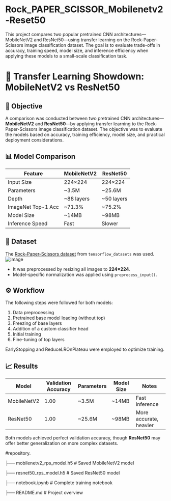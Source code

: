 # Rock_PAPER_SCISSOR_Mobilenetv2-Reset50
This project compares two popular pretrained CNN architectures—MobileNetV2 and ResNet50—using transfer learning on the Rock-Paper-Scissors image classification dataset. The goal is to evaluate trade-offs in accuracy, training speed, model size, and inference efficiency when applying these models to a small-scale classification task.

# 🧠 Transfer Learning Showdown: MobileNetV2 vs ResNet50

## 🎯 Objective

A comparison was conducted between two pretrained CNN architectures—**MobileNetV2** and **ResNet50**—by applying transfer learning to the Rock-Paper-Scissors image classification dataset. The objective was to evaluate the models based on accuracy, training efficiency, model size, and practical deployment considerations.

## 📊 Model Comparison

| Feature | MobileNetV2 | ResNet50 |
|--------|-------------|----------|
| Input Size | 224×224 | 224×224 |
| Parameters | ~3.5M | ~25.6M |
| Depth | ~88 layers | ~50 layers |
| ImageNet Top-1 Acc | ~71.3% | ~75.2% |
| Model Size | ~14MB | ~98MB |
| Inference Speed | Fast | Slower |

## 🧪 Dataset

The [Rock-Paper-Scissors dataset](https://www.tensorflow.org/datasets/catalog/rock_paper_scissors) from `tensorflow_datasets` was used.
![image](https://github.com/user-attachments/assets/0439e360-b629-40f6-90c9-b76384bcf2a9)


- It was preprocessed by resizing all images to **224×224**.
- Model-specific normalization was applied using `preprocess_input()`.

## ⚙️ Workflow

The following steps were followed for both models:
1. Data preprocessing
2. Pretrained base model loading (without top)
3. Freezing of base layers
4. Addition of a custom classifier head
5. Initial training
6. Fine-tuning of top layers

EarlyStopping and ReduceLROnPlateau were employed to optimize training.

## 📈 Results

| Model        | Validation Accuracy | Parameters | Model Size | Notes                    |
|--------------|---------------------|------------|------------|--------------------------|
| MobileNetV2  | 1.00                | ~3.5M      | ~14MB      | Fast inference           |
| ResNet50     | 1.00                | ~25.6M     | ~98MB      | More accurate, heavier   |

Both models achieved perfect validation accuracy, though **ResNet50** may offer better generalization on more complex datasets.

#repository.

├── mobilenetv2_rps_model.h5 # Saved MobileNetV2 model

├── resnet50_rps_model.h5 # Saved ResNet50 model

├── notebook.ipynb # Complete training notebook

├── README.md # Project overview
